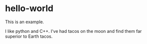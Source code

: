 # hello-world

This is an example.

I like python and C++.
I've had tacos on the moon and find them far superior to Earth tacos.
